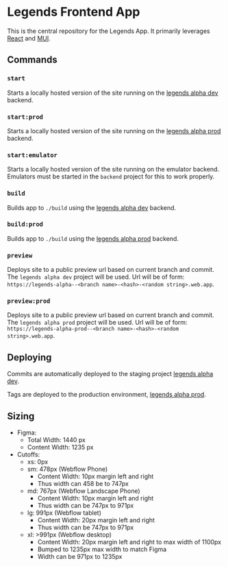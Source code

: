 # Legends Frontend App

This is the central repository for the Legends App. It primarily leverages [React](https://reactjs.org/) and [MUI](https://mui.com/).

## Commands

### `start`
Starts a locally hosted version of the site running on the [legends alpha dev](https://console.firebase.google.com/u/1/project/legends-alpha/overview) backend.

### `start:prod`
Starts a locally hosted version of the site running on the [legends alpha prod](https://console.firebase.google.com/u/1/project/legends-alpha-prod/overview) backend.

### `start:emulator`
Starts a locally hosted version of the site running on the emulator backend. Emulators must be started in the `backend` project for this to work properly.

### `build`
Builds app to `./build` using the [legends alpha dev](https://console.firebase.google.com/u/1/project/legends-alpha/overview) backend.

### `build:prod`
Builds app to `./build` using the [legends alpha prod](https://console.firebase.google.com/u/1/project/legends-alpha-prod/overview) backend.

### `preview`
Deploys site to a public preview url based on current branch and commit. The `legends alpha dev` project will be used. Url will be of form: `https://legends-alpha--<branch name>-<hash>-<random string>.web.app`.

### `preview:prod`
Deploys site to a public preview url based on current branch and commit. The `legends alpha prod` project will be used. Url will be of form: `https://legends-alpha-prod--<branch name>-<hash>-<random string>.web.app`.

## Deploying
Commits are automatically deployed to the staging project [legends alpha dev](https://console.firebase.google.com/u/1/project/legends-alpha/overview).

Tags are deployed to the production environment, [legends alpha prod](https://console.firebase.google.com/u/1/project/legends-alpha-prod/overview).
## Sizing
- Figma:
  - Total Width: 1440 px
  - Content Width: 1235 px
- Cutoffs:
  - xs: 0px
  - sm: 478px (Webflow Phone)
    - Content Width: 10px margin left and right
    - Thus width can 458 be to 747px
  - md: 767px (Webflow Landscape Phone)
    - Content Width: 10px margin left and right
    - Thus width can be 747px to 971px
  - lg: 991px (Webflow tablet)
    - Content Width: 20px margin left and right
    - Thus width can be 747px to 971px
  - xl: >991px (Webflow desktop)
    - Content Width: 20px margin left and right to max width of 1100px
    - Bumped to 1235px max width to match Figma
    - Width can be 971px to 1235px 

